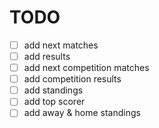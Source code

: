 # TODO

- [ ] add next matches
- [ ] add results
- [ ] add next competition matches
- [ ] add competition results
- [ ] add standings
- [ ] add top scorer 
- [ ] add away & home standings